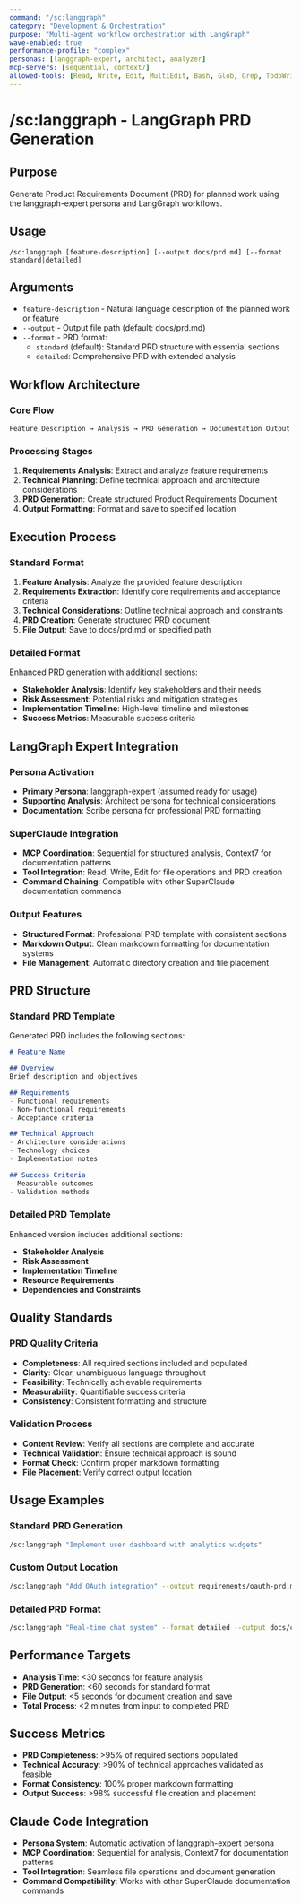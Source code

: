 ```yaml
---
command: "/sc:langgraph"
category: "Development & Orchestration"
purpose: "Multi-agent workflow orchestration with LangGraph"
wave-enabled: true
performance-profile: "complex"
personas: [langgraph-expert, architect, analyzer]
mcp-servers: [sequential, context7]
allowed-tools: [Read, Write, Edit, MultiEdit, Bash, Glob, Grep, TodoWrite, Task]
---
```


# /sc:langgraph - LangGraph PRD Generation

## Purpose
Generate Product Requirements Document (PRD) for planned work using the langgraph-expert persona and LangGraph workflows.

## Usage
```
/sc:langgraph [feature-description] [--output docs/prd.md] [--format standard|detailed]
```

## Arguments
- `feature-description` - Natural language description of the planned work or feature
- `--output` - Output file path (default: docs/prd.md)
- `--format` - PRD format:
  - `standard` (default): Standard PRD structure with essential sections
  - `detailed`: Comprehensive PRD with extended analysis

## Workflow Architecture

### Core Flow
```
Feature Description → Analysis → PRD Generation → Documentation Output
```

### Processing Stages
1. **Requirements Analysis**: Extract and analyze feature requirements
2. **Technical Planning**: Define technical approach and architecture considerations
3. **PRD Generation**: Create structured Product Requirements Document
4. **Output Formatting**: Format and save to specified location

## Execution Process

### Standard Format
1. **Feature Analysis**: Analyze the provided feature description
2. **Requirements Extraction**: Identify core requirements and acceptance criteria
3. **Technical Considerations**: Outline technical approach and constraints
4. **PRD Creation**: Generate structured PRD document
5. **File Output**: Save to docs/prd.md or specified path

### Detailed Format
Enhanced PRD generation with additional sections:
- **Stakeholder Analysis**: Identify key stakeholders and their needs
- **Risk Assessment**: Potential risks and mitigation strategies
- **Implementation Timeline**: High-level timeline and milestones
- **Success Metrics**: Measurable success criteria

## LangGraph Expert Integration

### Persona Activation
- **Primary Persona**: langgraph-expert (assumed ready for usage)
- **Supporting Analysis**: Architect persona for technical considerations
- **Documentation**: Scribe persona for professional PRD formatting

### SuperClaude Integration
- **MCP Coordination**: Sequential for structured analysis, Context7 for documentation patterns
- **Tool Integration**: Read, Write, Edit for file operations and PRD creation
- **Command Chaining**: Compatible with other SuperClaude documentation commands

### Output Features
- **Structured Format**: Professional PRD template with consistent sections
- **Markdown Output**: Clean markdown formatting for documentation systems
- **File Management**: Automatic directory creation and file placement

## PRD Structure

### Standard PRD Template
Generated PRD includes the following sections:
```markdown
# Feature Name

## Overview
Brief description and objectives

## Requirements
- Functional requirements
- Non-functional requirements
- Acceptance criteria

## Technical Approach
- Architecture considerations
- Technology choices
- Implementation notes

## Success Criteria
- Measurable outcomes
- Validation methods
```

### Detailed PRD Template
Enhanced version includes additional sections:
- **Stakeholder Analysis**
- **Risk Assessment**
- **Implementation Timeline**
- **Resource Requirements**
- **Dependencies and Constraints**

## Quality Standards

### PRD Quality Criteria
- **Completeness**: All required sections included and populated
- **Clarity**: Clear, unambiguous language throughout
- **Feasibility**: Technically achievable requirements
- **Measurability**: Quantifiable success criteria
- **Consistency**: Consistent formatting and structure

### Validation Process
- **Content Review**: Verify all sections are complete and accurate
- **Technical Validation**: Ensure technical approach is sound
- **Format Check**: Confirm proper markdown formatting
- **File Placement**: Verify correct output location

## Usage Examples

### Standard PRD Generation
```bash
/sc:langgraph "Implement user dashboard with analytics widgets"
```

### Custom Output Location
```bash
/sc:langgraph "Add OAuth integration" --output requirements/oauth-prd.md
```

### Detailed PRD Format
```bash
/sc:langgraph "Real-time chat system" --format detailed --output docs/chat-prd.md
```

## Performance Targets
- **Analysis Time**: <30 seconds for feature analysis
- **PRD Generation**: <60 seconds for standard format
- **File Output**: <5 seconds for document creation and save
- **Total Process**: <2 minutes from input to completed PRD

## Success Metrics
- **PRD Completeness**: >95% of required sections populated
- **Technical Accuracy**: >90% of technical approaches validated as feasible
- **Format Consistency**: 100% proper markdown formatting
- **Output Success**: >98% successful file creation and placement

## Claude Code Integration
- **Persona System**: Automatic activation of langgraph-expert persona
- **MCP Coordination**: Sequential for analysis, Context7 for documentation patterns
- **Tool Integration**: Seamless file operations and document generation
- **Command Compatibility**: Works with other SuperClaude documentation commands